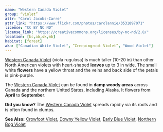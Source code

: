 ```yaml
---
name: "Western Canada Violet"
group: “violet”
attr: "Carol Jacobs-Carre"
attr_link: "https://www.flickr.com/photos/carolannie/3531897071"
license: "CC BY NC ND"
license_link: "https://creativecommons.org/licenses/by-nc-nd/2.0/"
location: [bc,ab,sk,mb]
habitat: [forest]
aka: ["Canadian White Violet", “Creepingroot Violet”, "Wood Violet"]
---
```

[Western Canada Violet](/plants/westcanvio/) (viola rugulosa) is much taller (10-20 in) than other North American violets with heart-shaped **leaves** up to 3 in wide. The small white **flowers** have a yellow throat and the veins and back side of the petals is pink-purple.

The [Western Canada Violet](/plants/westcanvio/) can be found in **damp woody areas** across Canada and the northern United States, including Alaska. It flowers from **April** to **September**.

**Did you know?** The [Western Canada Violet](/plants/westcanvio/) spreads rapidly via its roots and is often found in clumps.

<!-- generated, do not edit -->
**See Also:**
[Crowfoot Violet](/plants/crowvio/),
[Downy Yellow Violet](/plants/downvio/),
[Early Blue Violet](/plants/earlyvio/),
[Northern Bog Violet](/plants/norbvio/)
